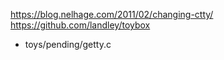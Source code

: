 https://blog.nelhage.com/2011/02/changing-ctty/
https://github.com/landley/toybox
* toys/pending/getty.c

